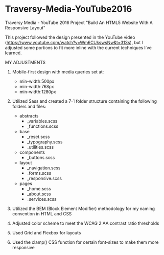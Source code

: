 # Traversy-Media-YouTube2016
Traversy Media - YouTube 2016 Project "Build An HTML5 Website With A Responsive Layout"

This project followed the design presented in the YouTube video (https://www.youtube.com/watch?v=Wm6CUkswsNw&t=313s), but I adjusted some portions to fit more inline with the current techniques I've learned.

MY ADJUSTMENTS
1. Mobile-first design with media queries set at:
    - min-width:500px
    - min-width:768px
    - min-width:1280px

2. Utilized Sass and created a 7-1 folder structure containing the following folders and files:
    - abstracts
        - _variables.scss
        - _functions.scss
    - base
        - _reset.scss
        - _typography.scss
        - _utilities.scss
    - components
        - _buttons.scss
    - layout
        - _navigation.scss
        - _forms.scss
        - _responsive.scss
    - pages
        - _home.scss
        - _about.scss
        - _services.scss

3. Utilized the BEM (Block Element Modifier) methodology for my naming convention in HTML and CSS

4. Adjusted color scheme to meet the WCAG 2 AA contrast ratio thresholds

5. Used Grid and Flexbox for layouts

6. Used the clamp() CSS function for certain font-sizes to make them more responsive
